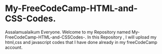 # My-FreeCodeCamp-HTML-and-CSS-Codes.

Assalamualaikum Everyone. Welcome to my Repository named My-FreeCodeCamp-HTML-and-CSSCodes-. In this Repository , I will upload my html,css and javascript codes that I have done already in my freeCodeCamp  account. 
